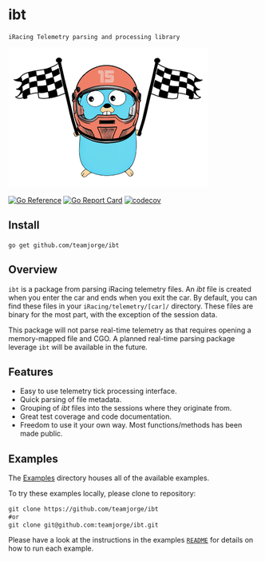 # ibt

    iRacing Telemetry parsing and processing library

![ibt logo](assets/ibt_mascot.png)

[![Go Reference](https://pkg.go.dev/badge/github.com/teamjorge/ibt.svg)](https://pkg.go.dev/github.com/teamjorge/ibt)
[![Go Report Card](https://goreportcard.com/badge/github.com/teamjorge/ibt)](https://goreportcard.com/report/github.com/teamjorge/ibt)
[![codecov](https://codecov.io/gh/teamjorge/ibt/branch/main/graph/badge.svg?token=08QVKSEPXT)](https://codecov.io/gh/teamjorge/ibt)

## Install

`go get github.com/teamjorge/ibt`

## Overview

`ibt` is a package from parsing iRacing telemetry files. An *ibt* file is created when you enter the car and ends when you exit the car. By default, you can find these files in your `iRacing/telemetry/[car]/` directory. These files are binary for the most part, with the exception of the session data.

This package will not parse real-time telemetry as that requires opening a memory-mapped file and CGO. A planned real-time parsing package leverage `ibt` will be available in the future.

## Features

* Easy to use telemetry tick processing interface.
* Quick parsing of file metadata.
* Grouping of *ibt* files into the sessions where they originate from.
* Great test coverage and code documentation.
* Freedom to use it your own way. Most functions/methods has been made public.

## Examples

The [Examples](https://github.com/teamjorge/ibt/tree/main/examples) directory houses all of the available examples.

To try these examples locally, please clone to repository:

```shell
git clone https://github.com/teamjorge/ibt
#or
git clone git@github.com:teamjorge/ibt.git
```

Please have a look at the instructions in the examples [`README`](./examples/README.md) for details on how to run each example.
